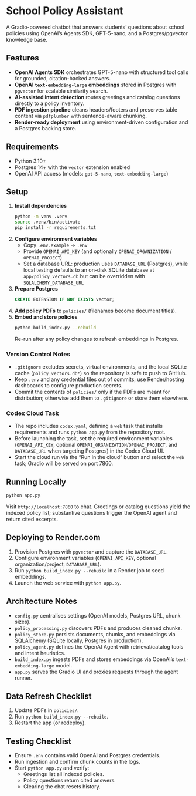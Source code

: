 # School Policy Assistant
A Gradio-powered chatbot that answers students’ questions about school policies using OpenAI’s Agents SDK, GPT-5-nano, and a Postgres/pgvector knowledge base.

## Features
- **OpenAI Agents SDK** orchestrates GPT-5-nano with structured tool calls for grounded, citation-backed answers.
- **OpenAI `text-embedding-large` embeddings** stored in Postgres with `pgvector` for scalable similarity search.
- **AI-assisted intent detection** routes greetings and catalog questions directly to a policy inventory.
- **PDF ingestion pipeline** cleans headers/footers and preserves table content via `pdfplumber` with sentence-aware chunking.
- **Render-ready deployment** using environment-driven configuration and a Postgres backing store.

## Requirements
- Python 3.10+
- Postgres 14+ with the `vector` extension enabled
- OpenAI API access (models: `gpt-5-nano`, `text-embedding-large`)

## Setup
1. **Install dependencies**
   ```bash
   python -m venv .venv
   source .venv/bin/activate
   pip install -r requirements.txt
   ```
2. **Configure environment variables**
   - Copy `.env.example` → `.env`
   - Provide `OPENAI_API_KEY` (and optionally `OPENAI_ORGANIZATION` / `OPENAI_PROJECT`)
   - Set a database URL: production uses `DATABASE_URL` (Postgres), while local testing defaults to an on-disk SQLite database at `app/policy_vectors.db` but can be overridden with `SQLALCHEMY_DATABASE_URL`
3. **Prepare Postgres**
   ```sql
   CREATE EXTENSION IF NOT EXISTS vector;
   ```
4. **Add policy PDFs** to `policies/` (filenames become document titles).
5. **Embed and store policies**
   ```bash
   python build_index.py --rebuild
   ```
   Re-run after any policy changes to refresh embeddings in Postgres.

### Version Control Notes
- `.gitignore` excludes secrets, virtual environments, and the local SQLite cache (`policy_vectors.db*`) so the repository is safe to push to GitHub.
- Keep `.env` and any credential files out of commits; use Render/hosting dashboards to configure production secrets.
- Commit the contents of `policies/` only if the PDFs are meant for distribution; otherwise add them to `.gitignore` or store them elsewhere.

### Codex Cloud Task
- The repo includes `codex.yaml`, defining a `web` task that installs requirements and runs `python app.py` from the repository root.
- Before launching the task, set the required environment variables (`OPENAI_API_KEY`, optional `OPENAI_ORGANIZATION`/`OPENAI_PROJECT`, and `DATABASE_URL` when targeting Postgres) in the Codex Cloud UI.
- Start the cloud run via the “Run in the cloud” button and select the `web` task; Gradio will be served on port 7860.

## Running Locally
```bash
python app.py
```
Visit `http://localhost:7860` to chat. Greetings or catalog questions yield the indexed policy list; substantive questions trigger the OpenAI agent and return cited excerpts.

## Deploying to Render.com
1. Provision Postgres with `pgvector` and capture the `DATABASE_URL`.
2. Configure environment variables (`OPENAI_API_KEY`, optional organization/project, `DATABASE_URL`).
3. Run `python build_index.py --rebuild` in a Render job to seed embeddings.
4. Launch the web service with `python app.py`.

## Architecture Notes
- `config.py` centralises settings (OpenAI models, Postgres URL, chunk sizes).
- `policy_processing.py` discovers PDFs and produces cleaned chunks.
- `policy_store.py` persists documents, chunks, and embeddings via SQLAlchemy (SQLite locally, Postgres in production).
- `policy_agent.py` defines the OpenAI Agent with retrieval/catalog tools and intent heuristics.
- `build_index.py` ingests PDFs and stores embeddings via OpenAI’s `text-embedding-large` model.
- `app.py` serves the Gradio UI and proxies requests through the agent runner.

## Data Refresh Checklist
1. Update PDFs in `policies/`.
2. Run `python build_index.py --rebuild`.
3. Restart the app (or redeploy).

## Testing Checklist
- Ensure `.env` contains valid OpenAI and Postgres credentials.
- Run ingestion and confirm chunk counts in the logs.
- Start `python app.py` and verify:
  - Greetings list all indexed policies.
  - Policy questions return cited answers.
  - Clearing the chat resets history.
